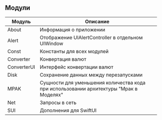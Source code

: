 

## Модули

Модуль | Описание
--- | ---
About | Информация о приложении
Alert | Отображение UIAlertController в отдельном UIWindow
Const | Константы для всех модулей
Converter | Конвертация валют
ConverterUI | Интерфейс конвертации валют
Disk | Сохранение данных между перезапусками
MPAK | Сущности для уменьшения количества кода при использовании архитектуры "Мрак в Моделях"
Net | Запросы в сеть
SUI | Дополнения для SwiftUI
